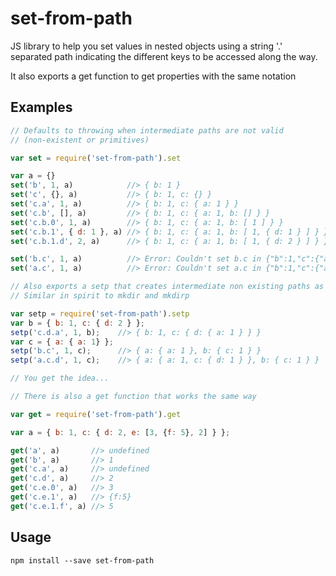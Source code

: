 set-from-path
=============

JS library to help you set values in nested objects using a string '.'
separated path indicating the different keys to be accessed along the way.

It also exports a get function to get properties with the same notation

Examples
--------

```js
// Defaults to throwing when intermediate paths are not valid
// (non-existent or primitives)

var set = require('set-from-path').set

var a = {}
set('b', 1, a)            //> { b: 1 }
set('c', {}, a)           //> { b: 1, c: {} }
set('c.a', 1, a)          //> { b: 1, c: { a: 1 } }
set('c.b', [], a)         //> { b: 1, c: { a: 1, b: [] } }
set('c.b.0', 1, a)        //> { b: 1, c: { a: 1, b: [ 1 ] } }
set('c.b.1', { d: 1 }, a) //> { b: 1, c: { a: 1, b: [ 1, { d: 1 } ] } }
set('c.b.1.d', 2, a)      //> { b: 1, c: { a: 1, b: [ 1, { d: 2 } ] } }

set('b.c', 1, a)          //> Error: Couldn't set b.c in {"b":1,"c":{"a" ...
set('a.c', 1, a)          //> Error: Couldn't set a.c in {"b":1,"c":{"a" ...

// Also exports a setp that creates intermediate non existing paths as objects
// Similar in spirit to mkdir and mkdirp

var setp = require('set-from-path').setp
var b = { b: 1, c: { d: 2 } };
setp('c.d.a', 1, b);    //> { b: 1, c: { d: { a: 1 } } }
var c = { a: { a: 1} };
setp('b.c', 1, c);      //> { a: { a: 1 }, b: { c: 1 } }
setp('a.c.d', 1, c);    //> { a: { a: 1, c: { d: 1 } }, b: { c: 1 } }

// You get the idea...

// There is also a get function that works the same way

var get = require('set-from-path').get

var a = { b: 1, c: { d: 2, e: [3, {f: 5}, 2] } };

get('a', a)       //> undefined
get('b', a)       //> 1
get('c.a', a)     //> undefined
get('c.d', a)     //> 2
get('c.e.0', a)   //> 3
get('c.e.1', a)   //> {f:5}
get('c.e.1.f', a) //> 5

```

Usage
-----

```
npm install --save set-from-path
```
